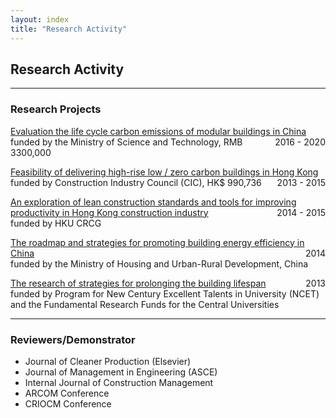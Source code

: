 ```yaml
---
layout: index
title: "Research Activity"
---
```

<h2>Research Activity</h2>
<hr>
<h3>Research Projects</h3>

<p style="text-align:left;">
  <u>Evaluation the life cycle carbon emissions of modular buildings in China</u><span style="float:right;">2016 - 2020</span>
<br>funded by the Ministry of Science and Technology, RMB 3300,000
</p> 

<p style="text-align:left;">
  <u>Feasibility of delivering high-rise low / zero carbon buildings in Hong Kong</u><span style="float:right;">2013 - 2015</span>
<br>funded by Construction Industry Council (CIC), HK$ 990,736
</p> 

<p style="text-align:left;">
  <u>An exploration of lean construction standards and tools for improving productivity in Hong Kong construction industry</u><span style="float:right;">2014 - 2015</span>
<br>funded by HKU CRCG
</p> 

<p style="text-align:left;">
  <u>The roadmap and strategies for promoting building energy efficiency in China</u><span style="float:right;">2014</span>
<br>funded by the Ministry of Housing and Urban-Rural Development, China
</p> 

<p style="text-align:left;">
  <u>The research of strategies for prolonging the building lifespan</u><span style="float:right;">2013</span>
<br>funded by Program for New Century Excellent Talents in University (NCET) and the Fundamental Research Funds for the Central Universities
</p> 








<hr>
<h3>Reviewers/Demonstrator</h3>
<ul>
<li>	
Journal of Cleaner Production (Elsevier)</li>
<li>Journal of Management in Engineering (ASCE)</li>
<li>Internal Journal of Construction Management </li>
<li>ARCOM Conference</li>
<li>CRIOCM Conference
</li>

</ul>



